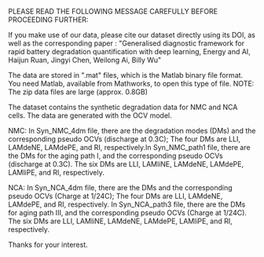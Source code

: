 PLEASE READ THE FOLLOWING MESSAGE CAREFULLY BEFORE PROCEEDING FURTHER:

If you make use of our data, please cite our dataset directly using its DOI, as well as the corresponding paper : "Generalised diagnostic framework for rapid battery degradation quantification with deep learning, Energy and AI, Haijun Ruan, Jingyi Chen, Weilong Ai, Billy Wu" 

The data are stored in ".mat" files, which is the Matlab binary file format. You need Matlab, available from Mathworks, to open this type of file.
NOTE: The zip data files are large (approx. 0.8GB)

The dataset contains the synthetic degradation data for NMC and NCA cells. The data are generated with the OCV model. 
	
  NMC: In Syn_NMC_4dm file, there are the degradation modes (DMs) and the corresponding pseudo OCVs (discharge at 0.3C); The four DMs are LLI, LAMdeNE, LAMdePE, and RI, respectively.In Syn_NMC_path1 file, there are the DMs for the aging path I, and the corresponding pseudo OCVs (discharge at 0.3C). The six DMs are LLI, LAMliNE, LAMdeNE, LAMdePE, LAMliPE, and RI, respectively.
	
  NCA: In Syn_NCA_4dm file, there are the DMs and the corresponding pseudo OCVs (Charge at 1/24C); The four DMs are LLI, LAMdeNE, LAMdePE, and RI, respectively. In Syn_NCA_path3 file, there are the DMs for aging path III, and the corresponding pseudo OCVs (Charge at 1/24C). The six DMs are LLI, LAMliNE, LAMdeNE, LAMdePE, LAMliPE, and RI, respectively.  
                 
Thanks for your interest.                 
